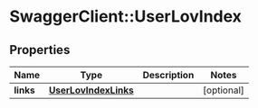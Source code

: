 # SwaggerClient::UserLovIndex

## Properties
Name | Type | Description | Notes
------------ | ------------- | ------------- | -------------
**links** | [**UserLovIndexLinks**](UserLovIndexLinks.md) |  | [optional] 


